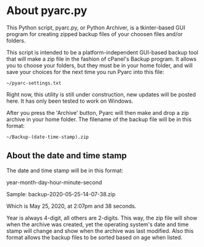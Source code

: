 # About pyarc.py
This Python script, pyarc.py, or Python Archiver, is a tkinter-based GUI
program for creating zipped backup files of your choosen files and/or folders.

This script is intended to be a platform-independent GUI-based backup tool
that will make a zip file in the fashion of cPanel's Backup program. It
allows you to choose your folders, but they must be in your home folder, and
will save your choices for the next time you run Pyarc into this file:

```~/pyarc-settings.txt```

Right now, this utility is still under construction, new updates will be
posted here. It has only been tested to work on Windows.

After you press the 'Archive' button, Pyarc will then make and drop a zip
archive in your home folder. The filename of the backup file will be in this
format:

```~/Backup-(date-time-stamp).zip```

## About the date and time stamp

The date and time stamp will be in this format:

year-month-day-hour-minute-second

Sample: backup-2020-05-25-14-07-38.zip

Which is May 25, 2020, at 2:07pm and 38 seconds.

Year is always 4-digit, all others are 2-digits. This way, the zip file will
show when the archive was created, yet the operating system's date and time
stamp will change and show when the archive was last modified. Also this
format allows the backup files to be sorted based on age when listed.
